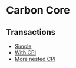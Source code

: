 # Carbon Core

## Transactions

- [Simple](https://solscan.io/tx/5yu3PVRzqri8GSVPrXgtaY4p3woyeoKfT7a7Y4PcSYWKFURUqhVkHUQWPkk2pZor7SWP8KrAMsfB6itxJncrgMie)
- [With CPI](https://solscan.io/tx/2QKrNmrpbpFgYA37kva9JvCnKMert6L33MYyqy97KGVJikmnKCDzx351Ax9bKa3sWCAceX4GRtdHJZkEpP2h92j4)
- [More nested CPI](https://solscan.io/tx/2rM7MAH8b4ATLYmxnuboCVXgzirFmGxWpXZY6rwm8jyqGmVxq3uQ46oZLPeVmBmvT5G7wuSvo6rLioRQhfgokzoU)
